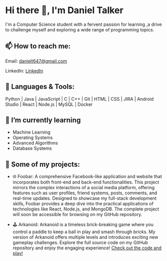 # Hi there 👋, I'm Daniel Talker

I'm a Computer Science student with a fervent passion for learning ,a drive to challenge myself and exploring a wide range of programming topics.

## 📫 How to reach me:
Email: danielt647@gmail.com

LinkedIn: [LinkedIn](https://www.linkedin.com/in/daniel-talker-04a372307?utm_source=share&utm_campaign=share_via&utm_content=profile&utm_medium=ios_app)


## 🔧 Languages & Tools:
Python | Java | JavaScript | C | C++ | Git | HTML | CSS | JIRA | Android Studio | React | Node.js | MySQL | Docker

## 🌱 I’m currently learning
- Machine Learning
- Operating Systems
- Advanced Algorithms
- Database Systems

## 🎯 Some of my projects:

- 🌐 Foobar: A comprehensive Facebook-like application and website that incorporates both front-end and back-end functionalities. This project mirrors the complex interactions of a social media platform, offering features such as user profiles, friend systems, posts, comments, and real-time updates. Designed to showcase my full-stack development skills, Foobar provides a deep dive into the practical applications of technologies like React, Node.js, and MongoDB. The complete project will soon be accessible for browsing on my GitHub repository.

- 🕹️ Arkanoid: Arkanoid is a timeless brick-breaking game where you control a paddle to keep a ball in play and smash through bricks. My version of Arkanoid offers multiple levels and introduces exciting new gameplay challenges. Explore the full source code on my GitHub repository and enjoy the engaging experience!
                       [Check out the code and play!](https://github.com/DanielTalker/Arkanoid)



<!--
**DanielTalker/DanielTalker** is a ✨ _special_ ✨ repository because its `README.md` (this file) appears on your GitHub profile.

Here are some ideas to get you started:

- 🔭 I’m currently working on ...
- 🌱 I’m currently learning ...
- 👯 I’m looking to collaborate on ...
- 🤔 I’m looking for help with ...
- 💬 Ask me about ...
- 📫 How to reach me: ...
- 😄 Pronouns: ...
- ⚡ Fun fact: ...
-->
